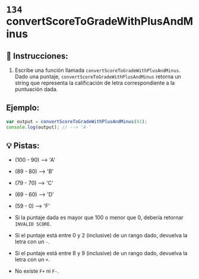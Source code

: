 # `134` convertScoreToGradeWithPlusAndMinus

## 📝 Instrucciones:

1. Escribe una función llamada `convertScoreToGradeWithPlusAndMinus`. Dado una puntaje, `convertScoreToGradeWithPlusAndMinus` retorna un string que representa la calificación de letra correspondiente a la puntuación dada.

## Ejemplo:

```js
var output = convertScoreToGradeWithPlusAndMinus(91);
console.log(output); // --> 'A-'
```

## 💡 Pistas:

+ (100 - 90) --> 'A'

+ (89  - 80) --> 'B'

+ (79  - 70) --> 'C'

+ (69  - 60) --> 'D'

+ (59  -  0) --> 'F'

+ Si la puntaje dada es mayor que 100 o menor que 0, debería retornar `INVALID SCORE`.

+ Si el puntaje está entre 0 y 2 (inclusive) de un rango dado, devuelva la letra con un `-`.

+ Si el puntaje está entre 8 y 9 (inclusive) de un rango dado, devuelva la letra con un `+`.

+ No existe `F+` ni `F-`.
